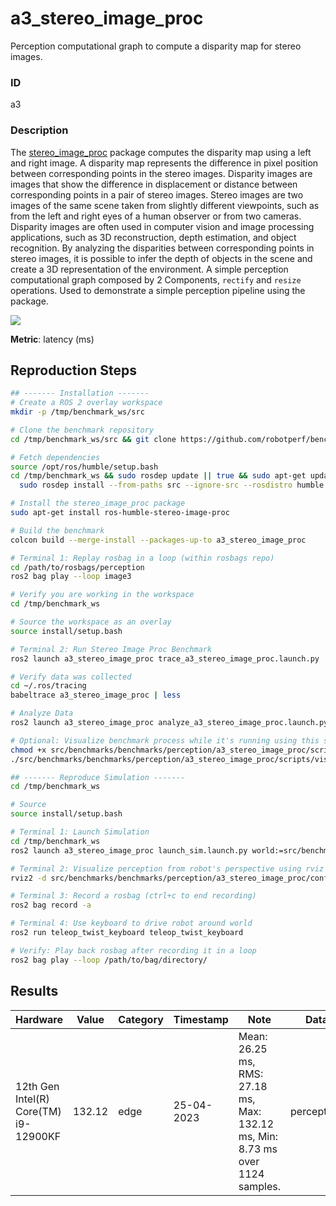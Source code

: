 # a3_stereo_image_proc

Perception computational graph to compute a disparity map for stereo images.

### ID
a3

### Description
The [stereo_image_proc](https://github.com/ros-perception/image_pipeline/tree/humble/stereo_image_proc) package computes the disparity map using a left and right image. A disparity map represents the difference in pixel position between corresponding points in the stereo images. Disparity images are images that show the difference in displacement or distance between corresponding points in a pair of stereo images. Stereo images are two images of the same scene taken from slightly different viewpoints, such as from the left and right eyes of a human observer or from two cameras. Disparity images are often used in computer vision and image processing applications, such as 3D reconstruction, depth estimation, and object recognition. By analyzing the disparities between corresponding points in stereo images, it is possible to infer the depth of objects in the scene and create a 3D representation of the environment.
A simple perception computational graph composed by 2 Components, `rectify` and `resize` operations. Used to demonstrate a simple perception pipeline using the  package.


![](/imgs/a3_stereo_image_proc_graph.png)

**Metric**: latency (ms)

## Reproduction Steps

```bash
## ------- Installation -------
# Create a ROS 2 overlay workspace
mkdir -p /tmp/benchmark_ws/src

# Clone the benchmark repository
cd /tmp/benchmark_ws/src && git clone https://github.com/robotperf/benchmarks

# Fetch dependencies
source /opt/ros/humble/setup.bash
cd /tmp/benchmark_ws && sudo rosdep update || true && sudo apt-get update &&
  sudo rosdep install --from-paths src --ignore-src --rosdistro humble -y

# Install the stereo_image_proc package
sudo apt-get install ros-humble-stereo-image-proc

# Build the benchmark
colcon build --merge-install --packages-up-to a3_stereo_image_proc

# Terminal 1: Replay rosbag in a loop (within rosbags repo)
cd /path/to/rosbags/perception
ros2 bag play --loop image3

# Verify you are working in the workspace
cd /tmp/benchmark_ws

# Source the workspace as an overlay
source install/setup.bash

# Terminal 2: Run Stereo Image Proc Benchmark
ros2 launch a3_stereo_image_proc trace_a3_stereo_image_proc.launch.py

# Verify data was collected
cd ~/.ros/tracing
babeltrace a3_stereo_image_proc | less

# Analyze Data
ros2 launch a3_stereo_image_proc analyze_a3_stereo_image_proc.launch.py

# Optional: Visualize benchmark process while it's running using this script
chmod +x src/benchmarks/benchmarks/perception/a3_stereo_image_proc/scripts/visualize_benchmark.sh
./src/benchmarks/benchmarks/perception/a3_stereo_image_proc/scripts/visualize_benchmark.sh

## ------- Reproduce Simulation -------
cd /tmp/benchmark_ws

# Source
source install/setup.bash

# Terminal 1: Launch Simulation
cd /tmp/benchmark_ws 
ros2 launch a3_stereo_image_proc launch_sim.launch.py world:=src/benchmarks/benchmarks/perception/a3_stereo_image_proc/worlds/neighborhood.world

# Terminal 2: Visualize perception from robot's perspective using rviz
rviz2 -d src/benchmarks/benchmarks/perception/a3_stereo_image_proc/config/camera_bot.rviz

# Terminal 3: Record a rosbag (ctrl+c to end recording)
ros2 bag record -a

# Terminal 4: Use keyboard to drive robot around world
ros2 run teleop_twist_keyboard teleop_twist_keyboard

# Verify: Play back rosbag after recording it in a loop
ros2 bag play --loop /path/to/bag/directory/

```

## Results

| Hardware | Value | Category | Timestamp | Note | Data Source |
| --- | --- | --- | --- | --- | --- |
| 12th Gen Intel(R) Core(TM) i9-12900KF | 132.12 | edge | 25-04-2023 | Mean: 26.25 ms,  RMS: 27.18 ms, Max: 132.12 ms, Min: 8.73 ms over 1124 samples. | perception/image3 |

